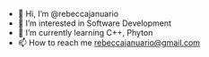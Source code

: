 - 👋 Hi, I’m @rebeccajanuario
- 👀 I’m interested in Software Development
- 🌱 I’m currently learning C++, Phyton
- 📫 How to reach me rebeccajanuario@gmail.com

<!---
rebeccajanuario/rebeccajanuario is a ✨ special ✨ repository because its `README.md` (this file) appears on your GitHub profile.
You can click the Preview link to take a look at your changes.
--->

